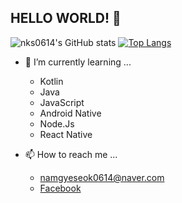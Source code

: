 ## HELLO WORLD! 👋

<!--
**nks0614/nks0614** is a ✨ _special_ ✨ repository because its `README.md` (this file) appears on your GitHub profile.

Here are some ideas to get you started:

- 🔭 I’m currently working on ...
- 🌱 I’m currently learning ...
- 👯 I’m looking to collaborate on ...
- 🤔 I’m looking for help with ...
- 💬 Ask me about ...
- 📫 How to reach me: ...
- 😄 Pronouns: ...
- ⚡ Fun fact: ...
-->

![nks0614's GitHub stats](https://github-readme-stats.vercel.app/api?username=nks0614&show_icons=true&hide_border=true)
[![Top Langs](https://github-readme-stats.vercel.app/api/top-langs/?username=nks0614&hide=html,c%23)](https://github.com/anuraghazra/github-readme-stats)

- 🌱 I’m currently learning ...
  + Kotlin
  + Java
  + JavaScript
  + Android Native
  + Node.Js
  + React Native

- 📫 How to reach me ...<br>
  + namgyeseok0614@naver.com<br>
  + [Facebook](https://www.facebook.com/profile.php?id=100012233264451)

